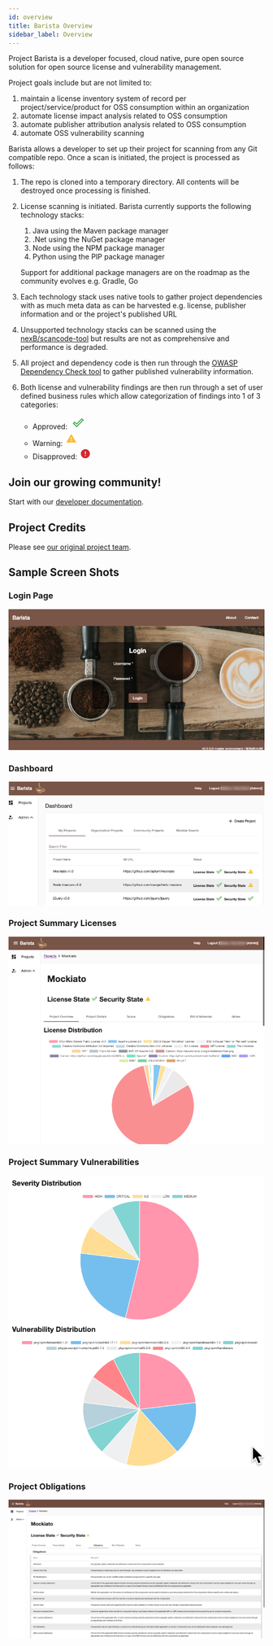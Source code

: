 ```yaml
---
id: overview
title: Barista Overview
sidebar_label: Overview
---
```


Project Barista is a developer focused, cloud native, pure open source solution for open source license and vulnerability management.  

Project goals include but are not limited to:

1. maintain a license inventory system of record per project/service/product for OSS consumption within an organization
1. automate license impact analysis related to OSS consumption
1. automate publisher attribution analysis related to OSS consumption
1. automate OSS vulnerability scanning

Barista allows a developer to set up their project for scanning from any Git compatible repo.  Once a scan is initiated, the project is processed as follows:

1. The repo is cloned into a temporary directory.  All contents will be destroyed once processing is finished.
1. License scanning is initiated.  Barista currently supports the following technology stacks:
    1. Java using the Maven package manager
    2. .Net using the NuGet package manager
    3. Node using the NPM package manager
    4. Python using the PIP package manager


    Support for additional package managers are on the roadmap as the community evolves e.g. Gradle, Go

1.  Each technology stack uses native tools to gather project dependencies with as much meta data as can be harvested e.g. license, publisher information and or the project's published URL
1. Unsupported technology stacks can be scanned using the [nexB/scancode-tool](https://github.com/nexB/scancode-toolkit) but results are not as comprehensive and performance is degraded.
1. All project and dependency code is then run through the [OWASP Dependency Check tool](https://github.com/jeremylong/DependencyCheck) to gather published vulnerability information.
1. Both license and vulnerability findings are then run through a set of  user defined business rules which allow categorization of findings into 1 of 3 categories:

    - Approved: ![alt text](https://github.com/Optum/barista/raw/master/doc/images/barista-green-check.png)
    - Warning:  ![alt text](https://github.com/Optum/barista/raw/master/doc/images/barista-yellow-warning.png)
    - Disapproved:  ![alt text](https://github.com/Optum/barista/raw/master/doc/images/barista-red-stop.png)


  ## Join our growing community!

  Start with our [developer documentation](local-dev-environment).

  ## Project Credits

  Please see [our original project team](barista-project-credits).



## Sample Screen Shots

### Login Page
![alt text](https://github.com/Optum/barista/raw/master/doc/images/barista-login.png)

### Dashboard
![alt text](https://github.com/Optum/barista/raw/master/doc/images/barista-dashboard.png)

### Project Summary Licenses
![alt text](https://github.com/Optum/barista/raw/master/doc/images/barista-project-summary-license.png)

### Project Summary Vulnerabilities
![alt text](https://github.com/Optum/barista/raw/master/doc/images/barista-project-summary-vulnerability.png)

### Project Obligations
![alt text](https://github.com/Optum/barista/raw/master/doc/images/barista-project-obligations.png)
